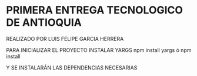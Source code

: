 # PRIMERA ENTREGA TECNOLOGICO DE ANTIOQUIA
REALIZADO POR LUIS FELIPE GARCIA HERRERA

PARA INICIALIZAR EL PROYECTO INSTALAR YARGS
npm install yargs
ó
npm install

Y SE INSTALARÁN LAS DEPENDENCIAS NECESARIAS

